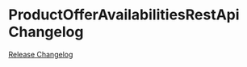 # ProductOfferAvailabilitiesRestApi Changelog

[Release Changelog](https://github.com/spryker/product-offer-availabilities-rest-api/releases)
